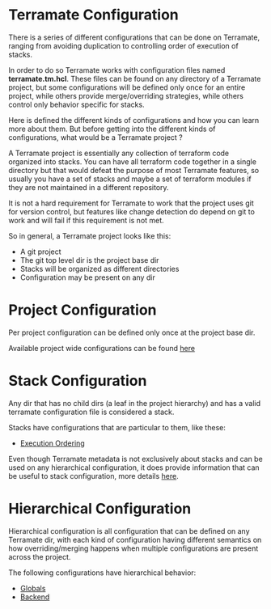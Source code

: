# Terramate Configuration

There is a series of different configurations that can be done
on Terramate, ranging from avoiding duplication to controlling
order of execution of stacks.

In order to do so Terramate works with configuration files named
**terramate.tm.hcl**. These files can be found on any directory
of a Terramate project, but some configurations will be defined
only once for an entire project, while others provide merge/overriding
strategies, while others control only behavior specific for
stacks.

Here is defined the different kinds of configurations and
how you can learn more about them. But before getting into the different
kinds of configurations, what would be a Terramate project ?

A Terramate project is essentially any collection of terraform code
organized into stacks. You can have all terraform code together in a single
directory but that would defeat the purpose of most Terramate features, so
usually you have a set of stacks and maybe a set of terraform modules if they
are not maintained in a different repository.

It is not a hard requirement for Terramate to work that the project uses git 
for version control, but features like change detection do depend on git to
work and will fail if this requirement is not met.

So in general, a Terramate project looks like this:

* A git project
* The git top level dir is the project base dir
* Stacks will be organized as different directories
* Configuration may be present on any dir

# Project Configuration

Per project configuration can be defined only once at the project base dir.

Available project wide configurations can be found [here](project-config.md)

# Stack Configuration

Any dir that has no child dirs (a leaf in the project hierarchy) and
has a valid terramate configuration file is considered a stack.

Stacks have configurations that are particular to them, like these:

* [Execution Ordering](execution-order.md)

Even though Terramate metadata is not exclusively about stacks and can be
used on any hierarchical configuration, it does provide information that can
be useful to stack configuration, more details [here](metadata.md).

# Hierarchical Configuration

Hierarchical configuration is all configuration that can be defined on
any Terramate dir, with each kind of configuration having different semantics
on how overriding/merging happens when multiple configurations are
present across the project.

The following configurations have hierarchical behavior:

* [Globals](globals.md)
* [Backend](backend-config.md)

